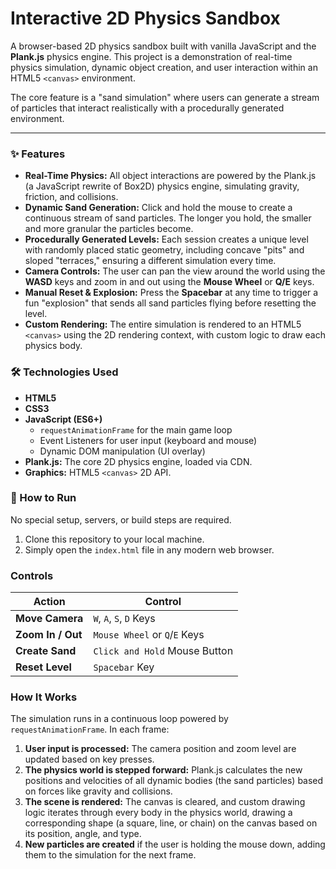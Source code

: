 # Interactive 2D Physics Sandbox

A browser-based 2D physics sandbox built with vanilla JavaScript and the **Plank.js** physics engine. This project is a demonstration of real-time physics simulation, dynamic object creation, and user interaction within an HTML5 `<canvas>` environment.

The core feature is a "sand simulation" where users can generate a stream of particles that interact realistically with a procedurally generated environment.


---

### ✨ Features

*   **Real-Time Physics:** All object interactions are powered by the Plank.js (a JavaScript rewrite of Box2D) physics engine, simulating gravity, friction, and collisions.
*   **Dynamic Sand Generation:** Click and hold the mouse to create a continuous stream of sand particles. The longer you hold, the smaller and more granular the particles become.
*   **Procedurally Generated Levels:** Each session creates a unique level with randomly placed static geometry, including concave "pits" and sloped "terraces," ensuring a different simulation every time.
*   **Camera Controls:** The user can pan the view around the world using the **WASD** keys and zoom in and out using the **Mouse Wheel** or **Q/E** keys.
*   **Manual Reset & Explosion:** Press the **Spacebar** at any time to trigger a fun "explosion" that sends all sand particles flying before resetting the level.
*   **Custom Rendering:** The entire simulation is rendered to an HTML5 `<canvas>` using the 2D rendering context, with custom logic to draw each physics body.

### 🛠️ Technologies Used

*   **HTML5**
*   **CSS3**
*   **JavaScript (ES6+)**
    *   `requestAnimationFrame` for the main game loop
    *   Event Listeners for user input (keyboard and mouse)
    *   Dynamic DOM manipulation (UI overlay)
*   **Plank.js:** The core 2D physics engine, loaded via CDN.
*   **Graphics:** HTML5 `<canvas>` 2D API.

### 🚀 How to Run

No special setup, servers, or build steps are required.

1.  Clone this repository to your local machine.
2.  Simply open the `index.html` file in any modern web browser.

### Controls

| Action             | Control                |
| ------------------ | ---------------------- |
| **Move Camera**    | `W`, `A`, `S`, `D` Keys  |
| **Zoom In / Out**  | `Mouse Wheel` or `Q`/`E` Keys |
| **Create Sand**    | `Click and Hold` Mouse Button |
| **Reset Level**    | `Spacebar` Key         |

### How It Works

The simulation runs in a continuous loop powered by `requestAnimationFrame`. In each frame:
1.  **User input is processed:** The camera position and zoom level are updated based on key presses.
2.  **The physics world is stepped forward:** Plank.js calculates the new positions and velocities of all dynamic bodies (the sand particles) based on forces like gravity and collisions.
3.  **The scene is rendered:** The canvas is cleared, and custom drawing logic iterates through every body in the physics world, drawing a corresponding shape (a square, line, or chain) on the canvas based on its position, angle, and type.
4.  **New particles are created** if the user is holding the mouse down, adding them to the simulation for the next frame.
